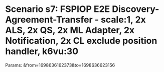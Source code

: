 # Scenario s7: FSPIOP E2E Discovery-Agreement-Transfer - scale:1, 2x ALS, 2x QS, 2x ML Adapter, 2x Notification, 2x CL exclude position handler, k6vu:30
Params: &from=1698636162373&to=1698636623156

